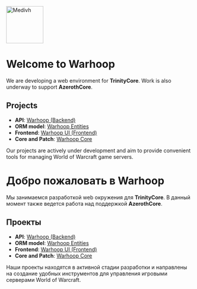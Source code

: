 <img src="https://github.com/user-attachments/assets/515c3270-707e-40b0-b5ee-daf977f9057b" alt="Medivh" width="100"/>

# Welcome to Warhoop

We are developing a web environment for **TrinityCore**. Work is also underway to support **AzerothCore**.

## Projects
- **API**: [Warhoop (Backend)](https://github.com/WarhoopAll/Warhoop)
- **ORM model**: [Warhoop Entities](https://github.com/WarhoopAll/tc-bun-entities)
- **Frontend**: [Warhoop UI (Frontend)](https://github.com/WarhoopAll/Warhoop-ui)
- **Core and Patch**: [Warhoop Core](https://github.com/WarhoopAll/TrinityCore)
 
Our projects are actively under development and aim to provide convenient tools for managing World of Warcraft game servers.


# Добро пожаловать в Warhoop

Мы занимаемся разработкой web окружения для **TrinityCore**. В данный момент также ведется работа над поддержкой **AzerothCore**.

## Проекты
- **API**: [Warhoop (Backend)](https://github.com/WarhoopAll/Warhoop)
- **ORM model**: [Warhoop Entities](https://github.com/WarhoopAll/tc-bun-entities)
- **Frontend**: [Warhoop UI (Frontend)](https://github.com/WarhoopAll/Warhoop-ui)
- **Core and Patch**: [Warhoop Core](https://github.com/WarhoopAll/TrinityCore)
 
Наши проекты находятся в активной стадии разработки и направлены на создание удобных инструментов для управления игровыми серверами World of Warcraft.
